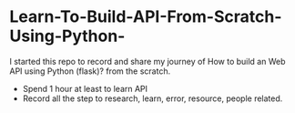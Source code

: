 # Learn-To-Build-API-From-Scratch-Using-Python-
I started this repo to record and share my journey of How to build an Web API using Python (flask)? from the scratch.
- Spend 1 hour at least to learn API
- Record all the step to research, learn, error, resource, people related.
